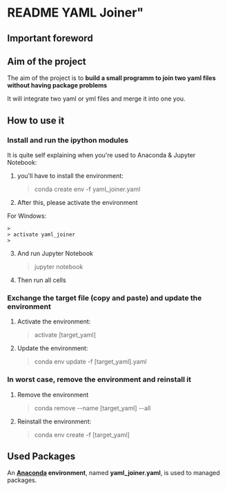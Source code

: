 # README **YAML Joiner"**

## Important foreword


## Aim of the project

The aim of the project is to **build a small programm to join two yaml files without having package problems** 

It will integrate two yaml or yml files and merge it into one you.

## How to use it

### Install and run the ipython modules

It is quite self explaining when you're used to Anaconda & Jupyter Notebook: 

1. you'll have to install the environment:

	>
	> conda create env -f yaml_joiner.yaml
	>

2. After this, please activate the environment

For Windows:

	>
	> activate yaml_joiner 
	>

3. And run Jupyter Notebook

	>
	> jupyter notebook
	>

4. Then run all cells

### Exchange the target file (copy and paste) and update the environment

1. Activate the environment:

	>
	> activate [target_yaml] 
	>

2. Update the environment:

	>
	> conda env update -f [target_yaml].yaml
	>

### In worst case, remove the environment and reinstall it

1. Remove the environment

	>
	> conda remove --name [target_yaml] --all
	>


2. Reinstall the environment:

	>
	> conda env create -f [target_yaml]
	>

## Used Packages 

An **[Anaconda](https://www.anaconda.com/) environment**, named **yaml_joiner.yaml**, is used to managed packages.



